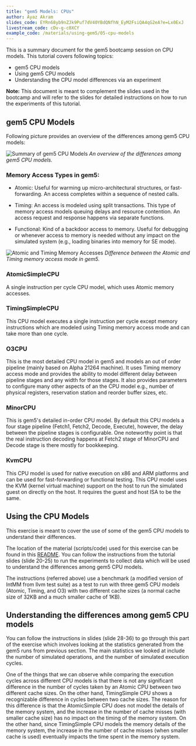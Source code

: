 ```yaml
---
title: "gem5 Models: CPUs"
author: Ayaz Akram
slides_code: EYRn68yb9nZJk9Puf7dV40YBdQNfhN_EyM2FsiQA4qG2eA?e=Lx0ExJ
livestream_code: cDv-g-c0XCY
example_code: /materials/using-gem5/05-cpu-models
---
```


This is a summary document for the gem5 bootcamp session on CPU models.
This tutorial covers following topics:

- gem5 CPU models
- Using gem5 CPU models
- Understanding the CPU model differences via an experiment

**Note:** This document is meant to complement the slides used in the bootcamp and will refer to the slides for detailed instructions on how to run the experiments of this tutorial.

## gem5 CPU Models

Following picture provides an overview of the differences among gem5 CPU models:

![Summary of gem5 CPU Models](/gem5-bootcamp-env/assets/img/gem5CPUs.png)
*An overview of the differences among gem5 CPU models.*

### Memory Access Types in gem5:

- Atomic: Useful for warming up micro-architectural structures, or fast-forwarding. An access completes within a sequence of nested calls.

- Timing: An access is modeled using split transactions. This type of memory access models queuing delays and resource contention.
An access request and response happens via separate functions.

- Functional: Kind of a backdoor access to memory. Useful for debugging or whenever access to memory is needed without any impact on the simulated system (e.g., loading binaries into memory for SE mode).

![Atomic and Timing Memory Accesses](/gem5-bootcamp-env/assets/img/memTypes.png)
*Difference between the Atomic and Timing memory access mode in gem5.*

### AtomicSimpleCPU

A single instruction per cycle CPU model, which uses Atomic memory accesses.

### TimingSimpleCPU

This CPU model executes a single instruction per cycle except memory instructions which are modeled using Timing memory access mode and can take more than one cycle.

### O3CPU

This is the most detailed CPU model in gem5 and models an out of order pipeline (mainly based on Alpha 21264 machine).
It uses Timing memory access mode and provides the ability to model different delay between pipeline stages and any width for those stages. It also provides parameters to configure many other aspects of an the CPU model e.g., number of physical registers, reservation station and reorder buffer sizes, etc.

### MinorCPU

This is gem5's detailed in-order CPU model.
By default this CPU models a four stage pipeline (Fetch1, Fetch2, Decode, Execute), however, the delay between the pipeline stages is configurable.
One noteworthy point is that the real instruction decoding happens at Fetch2 stage of MinorCPU and Decode stage is there mostly for bookkeeping.

### KvmCPU

This CPU model is used for native execution on x86 and ARM platforms and can be used for fast-forwarding or functional testing.
This CPU model uses the KVM (kernel virtual machine) support on the host to run the simulated guest on directly on the host.
It requires the guest and host ISA to be the same.

## Using the CPU Models

This exercise is meant to cover the use of some of the gem5 CPU models to understand their differences.

The location of the material (scripts/code) used for this exercise can be found in this [README](https://github.com/gem5bootcamp/gem5-bootcamp-env/blob/main/materials/using-gem5/05-cpu-models/README.md).
You can follow the instructions from the tutorial slides (slide 20-25) to run the experiments to collect data which will be used to understand the differences among gem5 CPU models.

The instructions (referred above) use a benchmark (a modified version of IntMM from llvm test suite) as a test to run with three gem5 CPU models (Atomic, Timing, and O3) with two different cache sizes (a normal cache size of 32KB and a much smaller cache of 1KB).

## Understanding the differences among gem5 CPU models

You can follow the instructions in slides (slide 28-36) to go through this part of the exercise which involves looking at the statistics generated from the gem5 runs from previous section.
The main statistics we looked at include the number of simulated operations, and the number of simulated execution cycles.

One of the things that we can observe while comparing the execution cycles across different CPU models is that there is not any significant difference in the number of cycles taken by an Atomic CPU between two different cache sizes. On the other hand, TimingSimple CPU shows a recognizable difference in cycles between two cache sizes. The reason for this difference is that the AtomicSimple CPU does not model the details of the memory system, and the increase in the number of cache misses (with smaller cache size) has no impact on the timing of the memory system. On the other hand, since TimingSimple CPU models the memory details of the memory system, the increase in the number of cache misses (when smaller cache is used) eventually impacts the time spent in the memory system.
